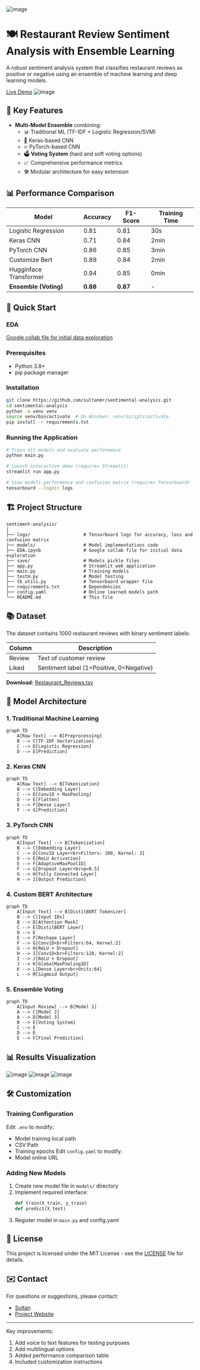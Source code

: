 ![image](https://github.com/user-attachments/assets/3faaa052-d824-4dce-bb87-70ba5d31b51b)

# 🍽️ Restaurant Review Sentiment Analysis with Ensemble Learning

A robust sentiment analysis system that classifies restaurant reviews as positive or negative using an ensemble of machine learning and deep learning models.

[Live Demo](https://sultanmr-sentimental-analysis-app-941vjx.streamlit.app/)
![image](https://github.com/user-attachments/assets/528ff651-cdda-4619-a86c-3ce064661f61)

## 🌟 Key Features

- **Multi-Model Ensemble** combining:
  - 📊 Traditional ML (TF-IDF + Logistic Regression/SVM)
  - 🧠 Keras-based CNN
  - 🔥 PyTorch-based CNN
  - 🗳️ **Voting System** (hard and soft voting options)
  - 📈 Comprehensive performance metrics
  - 🛠️ Modular architecture for easy extension

## 📊 Performance Comparison

| Model                     | Accuracy | F1-Score | Training Time |
|---------------------------|----------|----------|---------------|
| Logistic Regression       | 0.81     | 0.81     | 30s           |
| Keras CNN                 | 0.71     | 0.84     | 2min          |
| PyTorch CNN               | 0.86     | 0.85     | 3min          |
| Customize Bert            | 0.89     | 0.84     | 2min          |
| Hugginface Transformer    | 0.94     | 0.85     | 0min          |
| **Ensemble (Voting)**     | **0.88** | **0.87** | -             |

## 🚀 Quick Start

### EDA
[Google collab file for initial data exploration](https://colab.research.google.com/drive/1Tckzj_MdDL2tnHsEpLQMFAizPzvm0NW0?usp=sharing)

### Prerequisites
- Python 3.8+
- pip package manager

### Installation

```bash
git clone https://github.com/sultanmr/sentimental-analysis.git
cd sentimental-analysis
python -m venv venv
source venv/bin/activate  # On Windows: venv\Scripts\activate
pip install -r requirements.txt
```

### Running the Application

```bash
# Train all models and evaluate performance
python main.py

# Launch interactive demo (requires Streamlit)
streamlit run app.py

# View models performance and confusion matrix (requires Tensorboard)
tensorboard --logdir logs
```
## 🏗️ Project Structure

```
sentiment-analysis/
│
├── logs/                    # Tensorboard logs for accuracy, loss and confusion matrix
├── models/                  # Model implementations code
├── EDA.ipynb                # Google collab file for initial data exploration
├── save/                    # Models pickle files
├── app.py                   # Streamlit web application
├── main.py                  # Training models
├── testm.py                 # Model testing
├── tb_utils.py              # Tensorbaord wrapper file
├── requirements.txt         # Dependencies
├── config.yaml              # Online learned models path
└── README.md                # This file
```

## 📚 Dataset

The dataset contains 1000 restaurant reviews with binary sentiment labels:

| Column   | Description                          |
|----------|--------------------------------------|
| Review   | Text of customer review              |
| Liked    | Sentiment label (1=Positive, 0=Negative) |

**Download:** [Restaurant_Reviews.tsv](https://www.dropbox.com/scl/fi/6mvhmvbuyijpt5rwzk12o/Restaurant_Reviews.tsv?rlkey=31dhfnze1subkcsdoa50irtvc&st=77nhe6hr&dl=1)

## 🧠 Model Architecture

### 1. Traditional Machine Learning
```mermaid
graph TD
    A[Raw Text] --> B[Preprocessing]
    B --> C[TF-IDF Vectorization]
    C --> D[Logistic Regression]
    D --> E[Prediction]
```

### 2. Keras CNN
```mermaid
graph TD
    A[Raw Text] --> B[Tokenization]
    B --> C[Embedding Layer]
    C --> D[Conv1D + MaxPooling]
    D --> E[Flatten]
    E --> F[Dense Layer]
    F --> G[Prediction]
```

### 3. PyTorch CNN
```mermaid
graph TD
    A[Input Text] --> B[Tokenization]
    B --> C[Embedding Layer]
    C --> D[Conv1D Layer<br>Filters: 100, Kernel: 3]
    D --> E[ReLU Activation]
    E --> F[AdaptiveMaxPool1D]
    F --> G[Dropout Layer<br>p=0.5]
    G --> H[Fully Connected Layer]
    H --> I[Output Prediction]
```
### 4. Custom BERT Architecture
```mermaid
graph TD
    A[Input Text] --> B[DistilBERT Tokenizer]
    B --> C[Input IDs]
    B --> D[Attention Mask]
    C --> E[DistilBERT Layer]
    D --> E
    E --> F[Reshape Layer]
    F --> G[Conv1D<br>Filters:64, Kernel:2]
    G --> H[ReLU + Dropout]
    H --> I[Conv1D<br>Filters:128, Kernel:2]
    I --> J[ReLU + Dropout]
    J --> K[GlobalMaxPooling1D]
    K --> L[Dense Layer<br>Units:64]
    L --> M[Sigmoid Output]
```

### 5. Ensemble Voting
```mermaid
graph TD
    A[Input Review] --> B[Model 1]
    A --> C[Model 2]
    A --> D[Model 3]
    B --> E[Voting System]
    C --> E
    D --> E
    E --> F[Final Prediction]
```

## 📊 Results Visualization

![image](https://github.com/user-attachments/assets/fe79723c-7dda-4341-be34-a63916c112a5)
![image](https://github.com/user-attachments/assets/7d6c9e63-abfc-4a0d-90eb-59e71229d18b)
![image](https://github.com/user-attachments/assets/bb2abc85-2c30-48ae-9a01-eafc0f3cb3c5)


## 🛠️ Customization

### Training Configuration
Edit `.env` to modify:
- Model training local path
- CSV Path
- Training epochs
Edit `config.yaml` to modify:
- Model online URL

### Adding New Models
1. Create new model file in `models/` directory
2. Implement required interface:
   ```python
   def train(X_train, y_train)
   def predict(X_test)
   ```
3. Register model in `main.py` and config.yaml

## 📜 License

This project is licensed under the MIT License - see the [LICENSE](LICENSE) file for details.


## ✉️ Contact

For questions or suggestions, please contact:
- [Sultan](mailto:sultanmr@hotmail.com)
- [Project Website](https://www.sultanmahmood.com)

---


Key improvements:
1. Add voice to text features for testing purposes
2. Add multilingual options
3. Added performance comparison table
4. Included customization instructions

